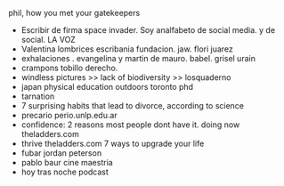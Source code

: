 phil, how you met your gatekeepers
* Escribir de firma space invader. Soy analfabeto de social media. y de social. LA VOZ
* Valentina lombrices escribania fundacion. jaw. flori juarez
* exhalaciones . evangelina y martin de mauro. babel. grisel urain
* crampons tobillo derecho.
* windless pictures >> lack of biodiversity >> losquaderno
* japan physical education outdoors toronto phd
* tarnation
* 7 surprising habits that lead to divorce, according to science
* precario perio.unlp.edu.ar
* confidence: 2 reasons most people dont have it. doing now theladders.com
* thrive theladders.com 7 ways to upgrade your life 
* fubar jordan peterson
* pablo baur cine maestria
* hoy tras noche podcast